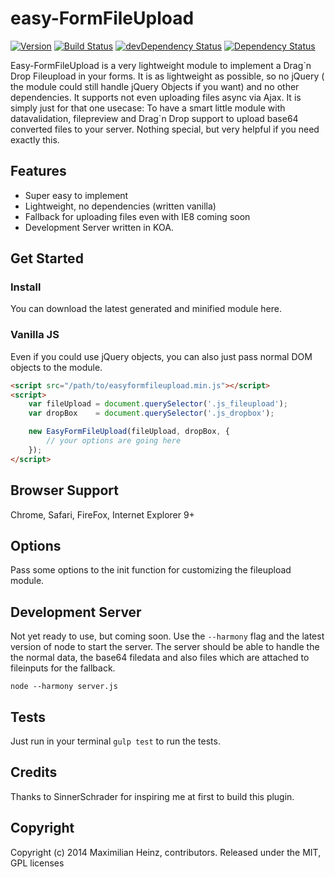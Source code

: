 # easy-FormFileUpload

[![Version](http://img.shields.io/badge/version-0.0.1-green.svg)]()
[![Build Status](https://travis-ci.org/meandmax/easy-FormFileUpload.svg?branch=master)](https://travis-ci.org/meandmax/easy-FormFileUpload)
[![devDependency Status](https://david-dm.org/meandmax/easy-FormFileUpload/dev-status.svg)](https://david-dm.org/meandmax/easy-FormFileUpload#info=devDependencies)
[![Dependency Status](https://david-dm.org/meandmax/easy-FormFileUpload.svg)](https://david-dm.org/meandmax/easy-FormFileUpload.svg)

Easy-FormFileUpload is a very lightweight module to implement a Drag\`n Drop Fileupload in your forms. It is as lightweight as possible, so no jQuery ( the module could still handle jQuery Objects if you want) and no other dependencies. It supports not even uploading files async via Ajax. It is simply just for that one usecase: To have a smart little module with datavalidation, filepreview and Drag\`n Drop support to upload base64 converted files to your server. Nothing special, but very helpful if you need exactly this.

## Features

* Super easy to implement
* Lightweight, no dependencies (written vanilla)
* Fallback for uploading files even with IE8 coming soon
* Development Server written in KOA.

## Get Started

### Install

You can download the latest generated and minified module here.

### Vanilla JS

Even if you could use jQuery objects, you can also just pass normal DOM objects to the module.

```html
<script src="/path/to/easyformfileupload.min.js"></script>  
<script>
    var fileUpload = document.querySelector('.js_fileupload');
    var dropBox    = document.querySelector('.js_dropbox');

    new EasyFormFileUpload(fileUpload, dropBox, {
        // your options are going here
    });
</script>
```

## Browser Support

Chrome, Safari, FireFox, Internet Explorer 9+

## Options

Pass some options to the init function for customizing the fileupload module.

## Development Server

Not yet ready to use, but coming soon. Use the ``--harmony`` flag and the latest version of node to start the server. The server should be able to handle the the normal data, the base64 filedata and also files which are attached to fileinputs for the fallback.

```
node --harmony server.js
```

## Tests

Just run in your terminal  ``gulp test`` to run the tests.

## Credits

Thanks to SinnerSchrader for inspiring me at first to build this plugin.

## Copyright

Copyright (c) 2014 Maximilian Heinz, contributors. Released under the MIT, GPL licenses
